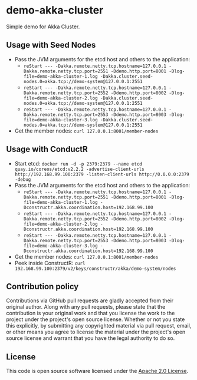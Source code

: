 # demo-akka-cluster #

Simple demo for Akka Cluster.

## Usage with Seed Nodes ##

- Pass the JVM arguments for the etcd host and others to the application:
  - `reStart --- -Dakka.remote.netty.tcp.hostname=127.0.0.1 -Dakka.remote.netty.tcp.port=2551 -Ddemo.http.port=8001 -Dlog-file=demo-akka-cluster-1.log -Dakka.cluster.seed-nodes.0=akka.tcp://demo-system@127.0.0.1:2551`
  - `reStart --- -Dakka.remote.netty.tcp.hostname=127.0.0.1 -Dakka.remote.netty.tcp.port=2552 -Ddemo.http.port=8002 -Dlog-file=demo-akka-cluster-2.log -Dakka.cluster.seed-nodes.0=akka.tcp://demo-system@127.0.0.1:2551`
  - `reStart --- -Dakka.remote.netty.tcp.hostname=127.0.0.1 -Dakka.remote.netty.tcp.port=2553 -Ddemo.http.port=8003 -Dlog-file=demo-akka-cluster-3.log -Dakka.cluster.seed-nodes.0=akka.tcp://demo-system@127.0.0.1:2551`
- Get the member nodes: `curl 127.0.0.1:8001/member-nodes`

## Usage with ConductR ##

- Start etcd: `docker run -d -p 2379:2379 --name etcd quay.io/coreos/etcd:v2.2.2 -advertise-client-urls http://192.168.99.100:2379 -listen-client-urls http://0.0.0.0:2379 -debug`
- Pass the JVM arguments for the etcd host and others to the application:
  - `reStart --- -Dakka.remote.netty.tcp.hostname=127.0.0.1 -Dakka.remote.netty.tcp.port=2551 -Ddemo.http.port=8001 -Dlog-file=demo-akka-cluster-1.log -Dconstructr.akka.coordination.host=192.168.99.100`
  - `reStart --- -Dakka.remote.netty.tcp.hostname=127.0.0.1 -Dakka.remote.netty.tcp.port=2552 -Ddemo.http.port=8002 -Dlog-file=demo-akka-cluster-2.log -Dconstructr.akka.coordination.host=192.168.99.100`
  - `reStart --- -Dakka.remote.netty.tcp.hostname=127.0.0.1 -Dakka.remote.netty.tcp.port=2553 -Ddemo.http.port=8003 -Dlog-file=demo-akka-cluster-3.log -Dconstructr.akka.coordination.host=192.168.99.100`
- Get the member nodes: `curl 127.0.0.1:8001/member-nodes`
- Peek inside ConstructR: `curl 192.168.99.100:2379/v2/keys/constructr/akka/demo-system/nodes`

## Contribution policy ##

Contributions via GitHub pull requests are gladly accepted from their original author. Along with any pull requests, please state that the contribution is your original work and that you license the work to the project under the project's open source license. Whether or not you state this explicitly, by submitting any copyrighted material via pull request, email, or other means you agree to license the material under the project's open source license and warrant that you have the legal authority to do so.

## License ##

This code is open source software licensed under the [Apache 2.0 License]("http://www.apache.org/licenses/LICENSE-2.0.html").
